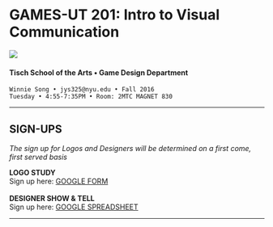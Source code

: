 # GAMES-UT 201: Intro to Visual Communication

![](http://www.fusionfilmfestival.com/wp-content/uploads/2013/01/tisch-logo-left.png)

#### Tisch School of the Arts • Game Design Department

    Winnie Song • jys325@nyu.edu • Fall 2016
    Tuesday • 4:55-7:35PM • Room: 2MTC MAGNET 830

---

## SIGN-UPS

*The sign up for Logos and Designers will be determined on a first come, first served basis*

**LOGO STUDY**<br>
Sign up here: [GOOGLE FORM](https://docs.google.com/forms/d/1JFU5te-OQnnPiowxMRcRQkY4rEDFbsmJ2asepgEQE-I/viewform?usp=send_form)
<br><Br>
**DESIGNER SHOW & TELL**<br>
Sign up here: [GOOGLE SPREADSHEET](https://docs.google.com/spreadsheets/d/1L_IN57m-chYcL2Q5Ez56TsXynCFtoQnydVRchKjHS3k/edit?usp=sharing)
***
<!--
####SHOW & TELL SCHEDULE:

<table>
    <tr>
        <th width="4%">wk</th>
        <th width="48%">Tuesdays (Due on Date Listed)</th>
        <th width="48%">Thursdays (Due on Date Listed)</th>
    </tr>
    <tr>
    <td>1</td>
        <td><a href="weekly_detail/wk1.md">Jan 26<br><strong>//</strong></td>
        <td><a href="weekly_detail/wk1.md">Jan 28<br><strong>//</strong></a></td>
    </tr>
    <tr>
        <td>2</td>
        <td valign="top"><a href="weekly_detail/wk2.md">Feb 2<br><strong>//</stron></a></strong></td>
        <td valign="top"><a href="weekly_detail/wk2.md">Feb 4<br><strong>//</strong></a></td>
    </tr>
    <tr>
        <td>3</td>
        <td valign="top"><a href="weekly_detail/wk3.md">Feb 9<br><strong>//</strong></a></td>
        <td valign="top"><a href="weekly_detail/wk3.md">Feb 11<br><strong>//</strong></a></tr>
    <tr>
        <td>4</td>
        <td><a href="weekly_detail/wk4.md">Feb 16</a>: LOGO<BR>
1. ___________ & ___________<BR>
2. ___________ & ___________<BR>
3. ___________ & ___________<BR>
4. ___________ & ___________<BR>
5. ___________ & ___________<BR>
6. ___________ & ___________<BR>
7. ___________ & ___________<BR>
8. ___________ & ___________<BR>
</td>
        <td><a href="weekly_detail/wk4.md">Feb 18</a>: DESIGNER<br><BR>
1. ___________ & ___________<BR>
PRESENTING: ___________</td>
    </tr>
    <tr>
        <td>5</td>
        <td><a href="weekly_detail/wk5.md">Feb 23</a>: DESIGNER<br><BR>
2. ___________ & ___________<BR>
PRESENTING: ___________</td>
        <td><a href="weekly_detail/wk5.md">Feb 25</a>: DESIGNER<br><BR>
3. ___________ & ___________<BR>
PRESENTING: ___________<br></td>
    </tr>
    <tr>
        <td>6</td>
        <td><a href="weekly_detail/wk6.md">Mar 1</A>: DESIGNER<br><BR>
4. ___________ & ___________<BR>
PRESENTING: ___________<br></td>
        <td><a href="weekly_detail/wk6.md">Mar 3<br></a>: DESIGNER<br><BR>
5. ___________ & ___________<BR>
PRESENTING: ___________<br></td>
    </tr>
    <tr>
        <td>7</td>
        <td><a href="weekly_detail/wk7.md">Mar 8</a>: DESIGNER<br><BR>
6. ___________ & ___________<BR>
PRESENTING: ___________<br></td>
        <td><a href="weekly_detail/wk7.md">Mar 10</a>: DESIGNER<br><BR>
7. ___________ & ___________<BR>
PRESENTING: ___________<br></td>
    </tr>
    <tr>
        <td>8</td>
        <td valign="top">NO CLASS</td>
        <td valign="top">NO CLASS</td>
    </tr>
    <tr>
        <td>9</td>
        <td><a href="weekly_detail/wk9.md">Mar 22<br><strong>//</strong></a><br>
        </td>
        <td><a href="weekly_detail/wk9.md">Mar 24<br><strong>//</strong></a></td>
    </tr>
    <tr>
        <td>10</td>
        <td><a href="weekly_detail/wk10.md">Mar 29<br><strong>//</strong></a></td>
        <td><a href="weekly_detail/wk10.md">Mar 31<br><strong>//</strong></a></td>
    </tr>
    <tr>
        <td>11</td>
        <td><a href="weekly_detail/wk11.md">Apr 5<br><strong>//</strong></a></td>
        <td><a href="weekly_detail/wk11.md">Apr 7<br><strong>//</strong></a></td>
    </tr>
    <tr>
        <td>12</td>
        <td><a href="weekly_detail/wk12.md">Apr 12<br><strong>//</strong></a></td>
        <td><a href="weekly_detail/wk12.md">Apr 14<br><strong>//</strong></a></td>
    </tr>
    <tr>
        <td>13</td>
        <td><a href="weekly_detail/wk13.md">Apr 19<br><strong>//</strong></a></td>
        <td><a href="weekly_detail/wk13.md">Apr 21<br><strong>//</strong></a></td>
    </tr>
    <tr>
        <td>14</td>
        <td><a href="weekly_detail/wk14.md">Apr 26<br><strong>//</strong></a></td>
        <td><a href="weekly_detail/wk14.md">Apr 28<br><strong>//</strong></a></strong></td>
    </tr>
    <tr>
        <td>15</td>
        <td><a href="weekly_detail/wk15.md">May 3<br><strong>//</strong></a></td>
        <td><a href="weekly_detail/wk15.md">MAy 5<br><strong>//</strong></a></strong></td>
    </tr>
</table>
-->